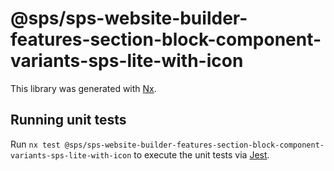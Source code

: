 # @sps/sps-website-builder-features-section-block-component-variants-sps-lite-with-icon

This library was generated with [Nx](https://nx.dev).

## Running unit tests

Run `nx test @sps/sps-website-builder-features-section-block-component-variants-sps-lite-with-icon` to execute the unit tests via [Jest](https://jestjs.io).
